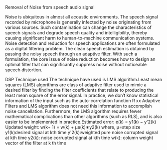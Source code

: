 Removal of Noise from speech audio signal

Noise is ubiquitous in almost all acoustic environments. The speech signal recorded by
microphone is generally infected by noise originating from various sources. Such
contamination can change the characteristics of speech signals and degrade speech quality
and intelligibility, thereby causing significant harm to human-to-machine communication
systems. Noise detection and reduction for speech applications are often formulated as a
digital filtering problem. The clean speech estimation is obtained by passing the noisy speech
through an adaptive filter. With such a formulation, the core issue of noise reduction becomes
how to design an optimal filter that can significantly suppress noise without noticeable
speech distortion.

DSP Technique used
 The technique have used is  LMS algorithm.Least mean squares (LMS) algorithms are class
of adaptive filter used to mimic a desired filter by finding the filter coefficients
that relate to producing the least mean square of the error signal. In practice,
we don’t know statistical information of the input such as the auto-correlation
function R xx Adaptive Filters and LMS algorithm does not need this
information to accomplish noise cancellation. Furthermore, the LMS
algorithm requires fewer mathematical complications than other algorithms
(such as RLS), and is also easier to be implemented in practice.Estimated
error: e(k) = y1(k) − y'2(k)
Updated weight: w(k+ 1) = w(k) + μe(k)∗y2(k)
where, μ=step size
y1(k)desired signal at kth time
y'2(k):weighted pure noise corrupted signal at kth time
y2(k): noise corrupted signal at kth time
w(k): column weight vector of the filter at k th time
